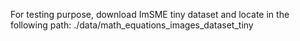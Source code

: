 For testing purpose, download ImSME tiny dataset and locate in the following path:
./data/math_equations_images_dataset_tiny